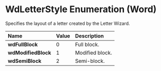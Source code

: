 
# WdLetterStyle Enumeration (Word)

Specifies the layout of a letter created by the Letter Wizard.



|**Name**|**Value**|**Description**|
|:-----|:-----|:-----|
| **wdFullBlock**|0|Full block.|
| **wdModifiedBlock**|1|Modified block.|
| **wdSemiBlock**|2|Semi-block.|
